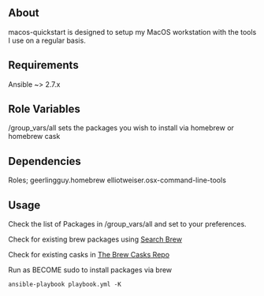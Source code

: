 About
------------

macos-quickstart is designed to setup my MacOS workstation with the tools I use on a regular basis.

Requirements
------------

Ansible ~> 2.7.x

Role Variables
--------------

/group_vars/all sets the packages you wish to install via homebrew or homebrew cask


Dependencies
------------

Roles;
geerlingguy.homebrew
elliotweiser.osx-command-line-tools


Usage
------------

Check the list of Packages in /group_vars/all and set to your preferences.

Check for existing brew packages using [Search Brew](http://searchbrew.com/)

Check for existing casks in [The Brew Casks Repo](https://github.com/Homebrew/homebrew-cask/tree/master/Casks)

Run as BECOME sudo to install packages via brew

`ansible-playbook playbook.yml -K`

